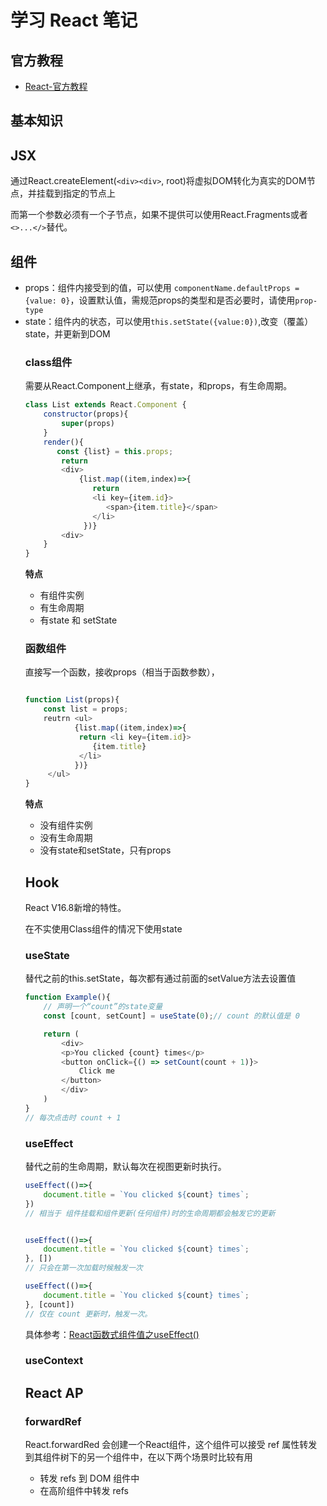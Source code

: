 # 学习 React 笔记

## 官方教程
- [React-官方教程](https://zh-hans.reactjs.org/)

## 基本知识

## JSX

通过React.createElement(`<div><div>`, root)将虚拟DOM转化为真实的DOM节点，并挂载到指定的节点上

而第一个参数必须有一个子节点，如果不提供可以使用React.Fragments或者`<>...</>`替代。

## 组件

- props<object>：组件内接受到的值，可以使用 `componentName.defaultProps = {value: 0}`，设置默认值，需规范props的类型和是否必要时，请使用`prop-type`
- state<object>：组件内的状态，可以使用`this.setState({value:0})`,改变（覆盖）state，并更新到DOM

### class组件
需要从React.Component上继承，有state，和props，有生命周期。

``` js
class List extends React.Component {
    constructor(props){
        super(props)
    }
    render(){
       const {list} = this.props;
        return 
        <div>
            {list.map((item,index)=>{
               return 
               <li key={item.id}>
                  <span>{item.title}</span>
               </li>
             })}
        <div>
    }
}
```

**特点**
- 有组件实例
- 有生命周期
- 有state 和 setState

### 函数组件
直接写一个函数，接收props（相当于函数参数），

``` js

function List(props){
    const list = props;
    reutrn <ul>
           {list.map((item,index)=>{
            return <li key={item.id}>
               {item.title}
            </li>
           })}
     </ul>
}
```

**特点**
- 没有组件实例
- 没有生命周期
- 没有state和setState，只有props


## Hook

React V16.8新增的特性。

在不实使用Class组件的情况下使用state
### useState

替代之前的this.setState，每次都有通过前面的setValue方法去设置值

``` js
function Example(){
    // 声明一个“count”的state变量
    const [count, setCount] = useState(0);// count 的默认值是 0 

    return (
        <div>
        <p>You clicked {count} times</p>
        <button onClick={() => setCount(count + 1)}>
            Click me
        </button>
        </div>
    )
}
// 每次点击时 count + 1
```


### useEffect

替代之前的生命周期，默认每次在视图更新时执行。

``` js
useEffect(()=>{
    document.title = `You clicked ${count} times`;
})
// 相当于 组件挂载和组件更新(任何组件)时的生命周期都会触发它的更新


useEffect(()=>{
    document.title = `You clicked ${count} times`;
}, [])
// 只会在第一次加载时候触发一次

useEffect(()=>{
    document.title = `You clicked ${count} times`;
}, [count])
// 仅在 count 更新时，触发一次。
```
具体参考：[React函数式组件值之useEffect()](https://www.cnblogs.com/guanghe/p/14178482.html)

            
### useContext

      
           
## React AP
### forwardRef
React.forwardRed 会创建一个React组件，这个组件可以接受 ref 属性转发到其组件树下的另一个组件中，在以下两个场景时比较有用
- 转发 refs 到 DOM 组件中
- 在高阶组件中转发 refs
